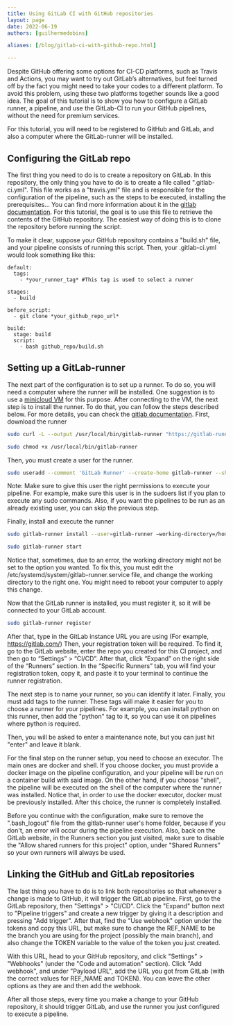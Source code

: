 ```yaml
---
title: Using GitLab CI with GitHub repositories
layout: page
date: 2022-06-19
authors: [guilhermedobins]

aliases: [/blog/gitlab-ci-with-github-repo.html]

---
```


Despite GitHub offering some options for CI-CD platforms, such as Travis and Actions, you may want to try out GitLab’s alternatives, but feel turned off by the fact you might need to take your codes to a different platform. To avoid this problem, using these two platforms together sounds like a good idea. The goal of this tutorial is to show you how to configure a GitLab runner, a pipeline, and use the GitLab-CI to run your GitHub pipelines, without the need for premium services.

For this tutorial, you will need to be registered to GitHub and GitLab, and also a computer where the GitLab-runner will be installed.

## Configuring the GitLab repo
The first thing you need to do is to create a repository on GitLab. In this repository, the only thing you have to do is to create a file called ".gitlab-ci.yml". This file works as a "travis.yml" file and is responsible for the configuration of the pipeline, such as the steps to be executed, installing the prerequisites... You can find more information about it in the [gitlab documentation](https://docs.gitlab.com/ee/ci/yaml/gitlab_ci_yaml.html). For this tutorial, the goal is to use this file to retrieve the contents of the GitHub repository. The easiest way of doing this is to clone the repository before running the script. 

To make it clear, suppose your GitHub repository contains a "build.sh" file, and your pipeline consists of running this script. Then, your .gitlab-ci.yml would look something like this:
```
default:
  tags:
    - *your_runner_tag* #This tag is used to select a runner

stages:
  - build

before_script:
  - git clone *your_github_repo_url*

build:
  stage: build
  script: 
    - bash github_repo/build.sh
```

## Setting up a GitLab-runner
The next part of the configuration is to set up a runner. To do so,  you will need a computer where the runner will be installed. One suggestion is to use a [minicloud VM](https://openpower.ic.unicamp.br/minicloud/) for this purpose. 
After connecting to the VM, the next step is to install the runner. To do that, you can follow the steps described below. For more details, you can check the [gitlab documentation](https://docs.gitlab.com/runner/install/linux-manually.html#using-binary-file).
First, download the runner
```bash
sudo curl -L --output /usr/local/bin/gitlab-runner "https://gitlab-runner-downloads.s3.amazonaws.com/latest/binaries/gitlab-runner-linux-ppc64le"

sudo chmod +x /usr/local/bin/gitlab-runner
```


Then, you must create a user for the runner. 
```bash
sudo useradd --comment 'GitLab Runner' --create-home gitlab-runner --shell /bin/bash
```

Note: Make sure to give this user the right permissions to execute your pipeline. For example, make sure this user is in the sudoers list if you plan to execute any sudo commands. Also, if you want the pipelines to be run as an already existing user, you can skip the previous step.

Finally, install and execute the runner
```bash
sudo gitlab-runner install --user=gitlab-runner –working-directory=/home/gitlab-runner

sudo gitlab-runner start
```

Notice that, sometimes, due to an error, the working directory might not be set to the option you wanted. To fix this, you must edit the /etc/systemd/system/gitlab-runner.service file, and change the working directory to the right one. You might need to reboot your computer to apply this change.

Now that the GitLab runner is installed, you must register it, so it will be connected to your GitLab account.

```bash
sudo gitlab-runner register
```

After that, type in the GitLab instance URL you are using (For example, https://gitlab.com/)
Then, your registration token will be required. To find it, go to the GitLab website, enter the repo you created for this CI project, and then go to “Settings” > “CI/CD”.  After that, click “Expand” on the right side of the “Runners” section. In the “Specific Runners” tab, you will find your registration token, copy it, and paste it to your terminal to continue the runner registration. 

The next step is to name your runner, so you can identify it later. Finally, you must add tags to the runner.  These tags will make it easier for you to choose a runner for your pipelines. For example, you can install python on this runner, then add the "python" tag to it, so you can use it on pipelines where python is required.

Then, you will be asked to enter a maintenance note, but you can just hit "enter" and leave it blank. 

For the final step on the runner setup, you need to choose an executor. The main ones are docker and shell. If you choose docker, you must provide a docker image on the pipeline configuration, and your pipeline will be run on a container build with said image. On the other hand, if you choose "shell", the pipeline will be executed on the shell of the computer where the runner was installed. Notice that, in order to use the docker executor, docker must be previously installed. After this choice, the runner is completely installed.

Before you continue with the configuration, make sure to remove the ".bash_logout" file from the gitlab-runner user's home folder, because if you don't, an error will occur during the pipeline execution. Also, back on the GitLab website, in the Runners section you just visited, make sure to disable the "Allow shared runners for this project" option, under "Shared Runners” so your own runners will always be used.


## Linking the GitHub and GitLab repositories
The last thing you have to do is to link both repositories so that whenever a change is made to GitHub, it will trigger the GitLab pipeline. 
First, go to the GitLab repository, then "Settings" > "CI/CD". Click the "Expand" button next to "Pipeline triggers" and create a new trigger by giving it a description and pressing "Add trigger". After that, find the "Use webhook" option under the tokens and copy this URL, but make sure to change the REF_NAME to be the branch you are using for the project (possibly the main branch), and also change the TOKEN variable to the value of the token you just created. 

With this URL, head to your GitHub repository, and click "Settings" > "Webhooks" (under the "Code and automation" section). Click "Add webhook", and under "Payload URL", add the URL you got from GitLab (with the correct values for REF_NAME and TOKEN). You can leave the other options as they are and then add the webhook.

After all those steps, every time you make a change to your GitHub repository, it should trigger GitLab, and use the runner you just configured to execute a pipeline.

